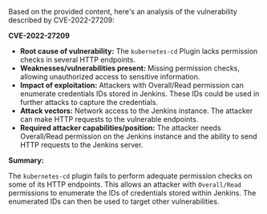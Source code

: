Based on the provided content, here's an analysis of the vulnerability described by CVE-2022-27209:

**CVE-2022-27209**

*   **Root cause of vulnerability:** The `kubernetes-cd` Plugin lacks permission checks in several HTTP endpoints.
*   **Weaknesses/vulnerabilities present:** Missing permission checks, allowing unauthorized access to sensitive information.
*   **Impact of exploitation:** Attackers with Overall/Read permission can enumerate credentials IDs stored in Jenkins. These IDs could be used in further attacks to capture the credentials.
*   **Attack vectors:** Network access to the Jenkins instance. The attacker can make HTTP requests to the vulnerable endpoints.
*   **Required attacker capabilities/position:** The attacker needs Overall/Read permission on the Jenkins instance and the ability to send HTTP requests to the Jenkins server.

**Summary:**

The `kubernetes-cd` plugin fails to perform adequate permission checks on some of its HTTP endpoints. This allows an attacker with `Overall/Read` permissions to enumerate the IDs of credentials stored within Jenkins. The enumerated IDs can then be used to target other vulnerabilities.